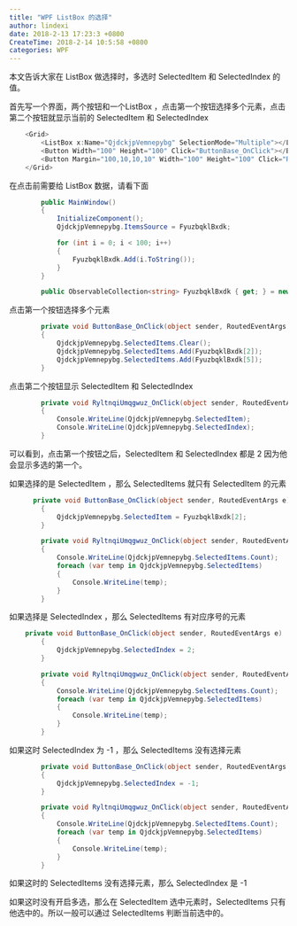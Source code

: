 ```yaml
---
title: "WPF ListBox 的选择"
author: lindexi
date: 2018-2-13 17:23:3 +0800
CreateTime: 2018-2-14 10:5:58 +0800
categories: WPF
---
```


本文告诉大家在 ListBox 做选择时，多选时 SelectedItem 和 SelectedIndex 的值。

<!--more-->


<!-- csdn -->

首先写一个界面，两个按钮和一个ListBox ，点击第一个按钮选择多个元素，点击第二个按钮就显示当前的  SelectedItem 和 SelectedIndex

```csharp
    <Grid>
        <ListBox x:Name="QjdckjpVemnepybg" SelectionMode="Multiple"></ListBox>
        <Button Width="100" Height="100" Click="ButtonBase_OnClick"></Button>
        <Button Margin="100,10,10,10" Width="100" Height="100" Click="RyltnqiUmqgwuz_OnClick"></Button>
    </Grid>
```

在点击前需要给 ListBox 数据，请看下面

```csharp
        public MainWindow()
        {
            InitializeComponent();
            QjdckjpVemnepybg.ItemsSource = FyuzbqklBxdk;

            for (int i = 0; i < 100; i++)
            {
                FyuzbqklBxdk.Add(i.ToString());
            }
        }

        public ObservableCollection<string> FyuzbqklBxdk { get; } = new ObservableCollection<string>();

```

点击第一个按钮选择多个元素

```csharp
        private void ButtonBase_OnClick(object sender, RoutedEventArgs e)
        {
            QjdckjpVemnepybg.SelectedItems.Clear();
            QjdckjpVemnepybg.SelectedItems.Add(FyuzbqklBxdk[2]);
            QjdckjpVemnepybg.SelectedItems.Add(FyuzbqklBxdk[5]);
        }
```

点击第二个按钮显示 SelectedItem 和 SelectedIndex

```csharp
        private void RyltnqiUmqgwuz_OnClick(object sender, RoutedEventArgs e)
        {
            Console.WriteLine(QjdckjpVemnepybg.SelectedItem);
            Console.WriteLine(QjdckjpVemnepybg.SelectedIndex);
        }
```

可以看到，点击第一个按钮之后，SelectedItem 和 SelectedIndex 都是 2 因为他会显示多选的第一个。

如果选择的是 SelectedItem ，那么 SelectedItems 就只有 SelectedItem 的元素 

```csharp
      private void ButtonBase_OnClick(object sender, RoutedEventArgs e)
        {
            QjdckjpVemnepybg.SelectedItem = FyuzbqklBxdk[2];
        }

        private void RyltnqiUmqgwuz_OnClick(object sender, RoutedEventArgs e)
        {
            Console.WriteLine(QjdckjpVemnepybg.SelectedItems.Count);
            foreach (var temp in QjdckjpVemnepybg.SelectedItems)
            {
                Console.WriteLine(temp);
            }
        }
```

如果选择是 SelectedIndex ，那么 SelectedItems 有对应序号的元素

```csharp
    private void ButtonBase_OnClick(object sender, RoutedEventArgs e)
        {
            QjdckjpVemnepybg.SelectedIndex = 2;
        }

        private void RyltnqiUmqgwuz_OnClick(object sender, RoutedEventArgs e)
        {
            Console.WriteLine(QjdckjpVemnepybg.SelectedItems.Count);
            foreach (var temp in QjdckjpVemnepybg.SelectedItems)
            {
                Console.WriteLine(temp);
            }
        }
```

如果这时 SelectedIndex 为 -1 ，那么 SelectedItems 没有选择元素

```csharp
        private void ButtonBase_OnClick(object sender, RoutedEventArgs e)
        {
            QjdckjpVemnepybg.SelectedIndex = -1;
        }

        private void RyltnqiUmqgwuz_OnClick(object sender, RoutedEventArgs e)
        {
            Console.WriteLine(QjdckjpVemnepybg.SelectedItems.Count);
            foreach (var temp in QjdckjpVemnepybg.SelectedItems)
            {
                Console.WriteLine(temp);
            }
        }
```

如果这时的 SelectedItems 没有选择元素，那么 SelectedIndex 是 -1

如果这时没有开启多选，那么在 SelectedItem 选中元素时，SelectedItems 只有他选中的。所以一般可以通过 SelectedItems 判断当前选中的。

